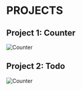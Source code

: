 # PROJECTS

## Project 1: Counter

![Counter](https://i.ibb.co/PFZmQBX/Counter.gif)


## Project 2: Todo

![Counter](https://i.ibb.co/VjYYYyp/Todo.gif)